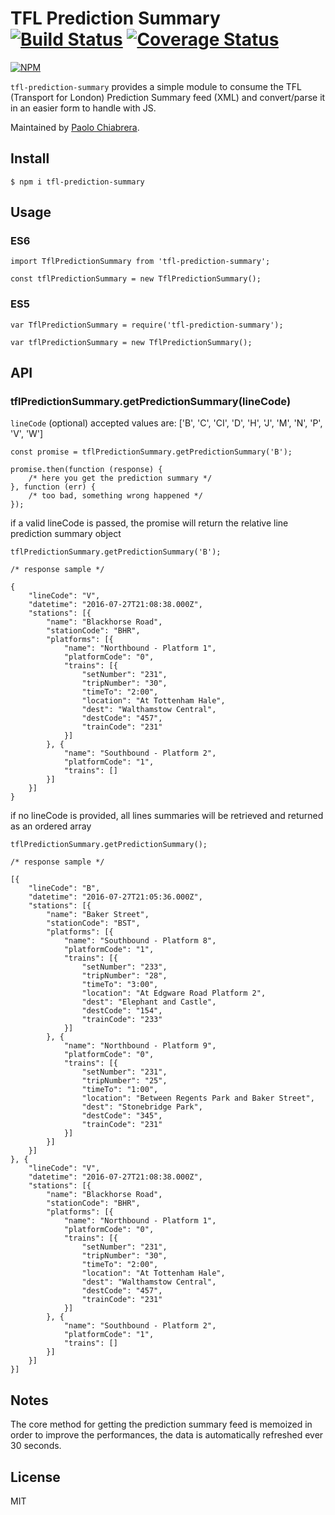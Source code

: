 # TFL Prediction Summary [![Build Status](https://travis-ci.org/paolo-chiabrera/tfl-prediction-summary.svg?branch=master)](https://travis-ci.org/paolo-chiabrera/tfl-prediction-summary) [![Coverage Status](https://coveralls.io/repos/github/paolo-chiabrera/tfl-prediction-summary/badge.svg?branch=master)](https://coveralls.io/github/paolo-chiabrera/tfl-prediction-summary?branch=master)

[![NPM](https://nodei.co/npm/tfl-prediction-summary.png)](https://nodei.co/npm/tfl-prediction-summary/)

`tfl-prediction-summary` provides a simple module to consume the TFL (Transport for London) Prediction Summary feed (XML) and convert/parse it in an easier form to handle with JS.

Maintained by [Paolo Chiabrera](https://github.com/paolo-chiabrera).

## Install

```
$ npm i tfl-prediction-summary
```

## Usage

### ES6
```
import TflPredictionSummary from 'tfl-prediction-summary';

const tflPredictionSummary = new TflPredictionSummary();
```

### ES5
```
var TflPredictionSummary = require('tfl-prediction-summary');

var tflPredictionSummary = new TflPredictionSummary();
```

## API

### tflPredictionSummary.getPredictionSummary(lineCode)

`lineCode` (optional) accepted values are: ['B', 'C', 'CI', 'D', 'H', 'J', 'M', 'N', 'P', 'V', 'W']

```
const promise = tflPredictionSummary.getPredictionSummary('B');

promise.then(function (response) {
    /* here you get the prediction summary */
}, function (err) {
    /* too bad, something wrong happened */
});
```

if a valid lineCode is passed, the promise will return the relative line prediction summary object

```
tflPredictionSummary.getPredictionSummary('B');

/* response sample */

{
    "lineCode": "V",
    "datetime": "2016-07-27T21:08:38.000Z",
    "stations": [{
        "name": "Blackhorse Road",
        "stationCode": "BHR",
        "platforms": [{
            "name": "Northbound - Platform 1",
            "platformCode": "0",
            "trains": [{
                "setNumber": "231",
                "tripNumber": "30",
                "timeTo": "2:00",
                "location": "At Tottenham Hale",
                "dest": "Walthamstow Central",
                "destCode": "457",
                "trainCode": "231"
            }]
        }, {
            "name": "Southbound - Platform 2",
            "platformCode": "1",
            "trains": []
        }]
    }]
}
```

if no lineCode is provided, all lines summaries will be retrieved and returned as an ordered array

```
tflPredictionSummary.getPredictionSummary();

/* response sample */

[{
    "lineCode": "B",
    "datetime": "2016-07-27T21:05:36.000Z",
    "stations": [{
        "name": "Baker Street",
        "stationCode": "BST",
        "platforms": [{
            "name": "Southbound - Platform 8",
            "platformCode": "1",
            "trains": [{
                "setNumber": "233",
                "tripNumber": "28",
                "timeTo": "3:00",
                "location": "At Edgware Road Platform 2",
                "dest": "Elephant and Castle",
                "destCode": "154",
                "trainCode": "233"
            }]
        }, {
            "name": "Northbound - Platform 9",
            "platformCode": "0",
            "trains": [{
                "setNumber": "231",
                "tripNumber": "25",
                "timeTo": "1:00",
                "location": "Between Regents Park and Baker Street",
                "dest": "Stonebridge Park",
                "destCode": "345",
                "trainCode": "231"
            }]
        }]
    }]
}, {
    "lineCode": "V",
    "datetime": "2016-07-27T21:08:38.000Z",
    "stations": [{
        "name": "Blackhorse Road",
        "stationCode": "BHR",
        "platforms": [{
            "name": "Northbound - Platform 1",
            "platformCode": "0",
            "trains": [{
                "setNumber": "231",
                "tripNumber": "30",
                "timeTo": "2:00",
                "location": "At Tottenham Hale",
                "dest": "Walthamstow Central",
                "destCode": "457",
                "trainCode": "231"
            }]
        }, {
            "name": "Southbound - Platform 2",
            "platformCode": "1",
            "trains": []
        }]
    }]
}]
```

## Notes

The core method for getting the prediction summary feed is memoized in order to improve the performances,
the data is automatically refreshed ever 30 seconds.

## License

MIT
